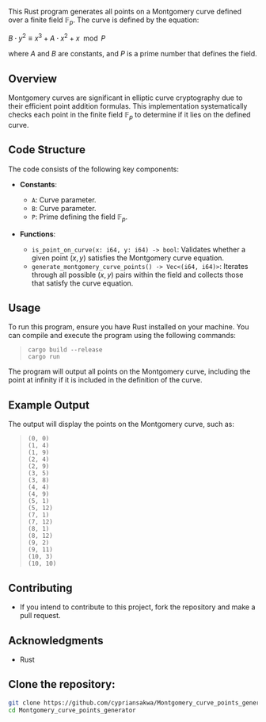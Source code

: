 This Rust program generates all points on a Montgomery curve defined over a finite field $\mathbb{F}_p$. The curve is defined by the equation:

$B \cdot y^2 \equiv x^3 + A \cdot x^2 + x \mod P$

where $A$ and $B$ are constants, and $P$ is a prime number that defines the field.

## Overview

Montgomery curves are significant in elliptic curve cryptography due to their efficient point addition formulas. This implementation systematically checks each point in the finite field $\mathbb{F}_p$ to determine if it lies on the defined curve.

## Code Structure

The code consists of the following key components:

- **Constants**:
  - `A`: Curve parameter.
  - `B`: Curve parameter.
  - `P`: Prime defining the field $\mathbb{F}_p$.

- **Functions**:
  - `is_point_on_curve(x: i64, y: i64) -> bool`: Validates whether a given point $(x, y)$ satisfies the Montgomery curve equation.
  - `generate_montgomery_curve_points() -> Vec<(i64, i64)>`: Iterates through all possible $(x, y)$ pairs within the field and collects those that satisfy the curve equation.

## Usage

To run this program, ensure you have Rust installed on your machine. You can compile and execute the program using the following commands:

>```
>cargo build --release
>cargo run
The program will output all points on the Montgomery curve, including the point at infinity if it is included in the definition of the curve.
## Example Output
The output will display the points on the Montgomery curve, such as:
>```
>(0, 0)
>(1, 4)
>(1, 9)
>(2, 4)
>(2, 9)
>(3, 5)
>(3, 8)
>(4, 4)
>(4, 9)
>(5, 1)
>(5, 12)
>(7, 1)
>(7, 12)
>(8, 1)
>(8, 12)
>(9, 2)
>(9, 11)
>(10, 3)
>(10, 10)
## Contributing
  - If you intend to contribute to this project, fork the repository and make a pull request.
## Acknowledgments
- Rust

## Clone the repository:

   ```bash
   git clone https://github.com/cypriansakwa/Montgomery_curve_points_generator.git
   cd Montgomery_curve_points_generator
